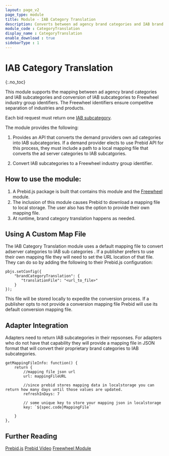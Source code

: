```yaml
---
layout: page_v2
page_type: module
title: Module - IAB Category Translation
description: Converts between ad agency brand categories and IAB brand categories.
module_code : CategoryTranslation
display_name : CategoryTranslation
enable_download : true
sidebarType : 1
---
```


# IAB Category Translation

{:.no_toc}

This module supports the mapping between ad agency brand categories and IAB subcategories and conversion of IAB subcategories to Freewheel industry group identifiers. The Freewheel identifiers ensure competitve separation of industries and products. 

Each bid request must return one [IAB subcategory](https://support.aerserv.com/hc/en-us/articles/207148516-List-of-IAB-Categories).

The module provides the following: 

1. Provides an API that converts the demand providers own ad categories into IAB subcategories. If a demand provider elects to use Prebid API for this process, they must include a path to a local mapping file that converts the ad server categories to IAB subcatgories. 

2. Convert IAB subcategories to a Freewheel industry group identifier.

## How to use the module:

1. A Prebid.js package is built that contains this module and the [Freewheel]({site.github.url}}/dev-docs/module/freewheel.html) module.  
2. The inclusion of this module causes Prebid to download a mapping file to local storage. The user also has the option to provide their own mapping file. 
3. At runtime, brand category translation happens as needed. 


## Using A Custom Map File
The IAB Category Translation module uses a default mapping file to convert adserver categories to IAB sub categories . If a publisher prefers to use their own mapping file they will need to set the URL location of that file. They can do so by adding the following to their Prebid.js configuration: 

```
pbjs.setConfig({
    "brandCategoryTranslation": {
       "translationFile": "<url_to_file>"
    }
});
```
This file will be stored locally to expedite the conversion process. If a publisher opts to not provide a conversion mapping file Prebid will use its default conversion mapping file. 

## Adapter Integration

Adapters need to return IAB subcategories in their repsonses. For adapters who do not have that capability they will provide a mapping file in JSON format that will convert their proprietary brand categories to IAB subcategories. 
```
getMappingFileInfo: function() { 
	return { 
		//mapping file json url
		url: mappingFileURL
           
        //since prebid stores mapping data in localstorage you can return how many days until those values are updated.
        refreshInDays: 7

        // some unique key to store your mapping json in localstorage
        key: `${spec.code}MappingFile`

    }
},
```
## Further Reading

[Prebid.js](http://prebid.org/dev-docs/getting-started.html) 
[Prebid Video](http://prebid.org/prebid-video/video-overview.html)
[Freewheel Module](/dev-docs/modules/freewheel.html)







